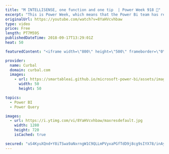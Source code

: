 ```yaml
---
title: "M INTELLISENSE, one function and one tip  | Power Week 918 🤘"
excerpt: "This is Power Week, which means that the Power Bi team has released a new Power BI Desktop Version!  In today's Power Week 918, which covers the Power BI Desktop Update September 2018, we are covering M intellisense   Looking for a download file? Go to our Download Center: https://curbal.com/donwload-center"
originalUrl: https://youtube.com/watch?v=8YaHVcvhbaw
type: video
price: Free
length: PT7M59S
publishedDateTime: 2018-09-17T13:29:01Z
heat: 50

featuredContent: "<iframe width=\"800\" height=\"500\" frameborder=\"0\" src=\"https://www.youtube.com/embed/8YaHVcvhbaw\" allow=\"accelerometer; autoplay; encrypted-media; gyroscope; picture-in-picture\" allowfullscreen></iframe>"

provider:
  name: Curbal
  domain: curbal.com
  images:
    - url: https://smartableai.github.io/microsoft-power-bi/assets/images/organizations/curbal.com-50x50.jpg
      width: 50
      height: 50

topics:
  - Power BI
  - Power Query

images:
  - url: https://i.ytimg.com/vi/8YaHVcvhbaw/maxresdefault.jpg
    width: 1280
    height: 720
    isCached: true

secured: "uS4KyuXQnd+Y8iTSwa9aNxrngW1C9QLLmPVyxaPGfTdD9j8cg9sIYX78/inAyhpDZIe/cc1nRzvj3yqnm+osNssN2ZJORAEoZVCZ/wmd24tA9J06fyZtCw1dwdgRAJ7gvI2OjYGDGlTzfKJG+t8kdLwiG4GcXtOvEnJOAnpN8QcxvCnGSW0Y6R1jsK18o8Fo93APWBRJJnh2QqGdSvBwkb6WuGVu8aEpQJQ0A1zjN1iHn6ZwxUp7A+J2L27drLmZCVWRELWJU53jIpkjHszPhl/aQlslE8f/BeAduEVI9O4hTrh8WCtb5vU/SpISaP/vsexbp2KWrn1hBUgjPcWvcpzZdEo7nO922j77zEBlaLRJ87PFqsbDWvuqU/iz4JmP8/VcMRdINEv7NU9RkcnrSn3VbahBngoPy1kfLLvnIqA=;5an9+w0PdzJX7EGMqg3kyw=="
---
```


